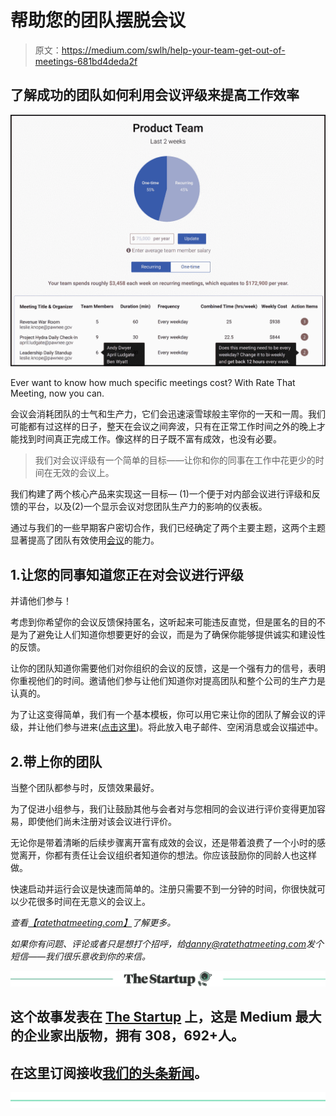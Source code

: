 # 帮助您的团队摆脱会议

> 原文：<https://medium.com/swlh/help-your-team-get-out-of-meetings-681bd4deda2f>

## 了解成功的团队如何利用会议评级来提高工作效率

![](img/0314892b9fcc14e6775d09f7d5af10c2.png)

Ever want to know how much specific meetings cost? With Rate That Meeting, now you can.

会议会消耗团队的士气和生产力，它们会迅速滚雪球般主宰你的一天和一周。我们可能都有过这样的日子，整天在会议之间奔波，只有在正常工作时间之外的晚上才能找到时间真正完成工作。像这样的日子既不富有成效，也没有必要。

> 我们对会议评级有一个简单的目标——让你和你的同事在工作中花更少的时间在无效的会议上。

我们构建了两个核心产品来实现这一目标— (1)一个便于对内部会议进行评级和反馈的平台，以及(2)一个显示会议对您团队生产力的影响的仪表板。

通过与我们的一些早期客户密切合作，我们已经确定了两个主要主题，这两个主题显著提高了团队有效使用[会议](https://ratethatmeeting.com?referrer=medium.com-successful-teams)的能力。

## 1.让您的同事知道您正在对会议进行评级

并请他们参与！

考虑到你希望你的会议反馈保持匿名，这听起来可能违反直觉，但是匿名的目的不是为了避免让人们知道你想要更好的会议，而是为了确保你能够提供诚实和建设性的反馈。

让你的团队知道你需要他们对你组织的会议的反馈，这是一个强有力的信号，表明你重视他们的时间。邀请他们参与让他们知道你对提高团队和整个公司的生产力是认真的。

为了让这变得简单，我们有一个基本模板，你可以用它来让你的团队了解会议的评级，并让他们参与进来([点击这里](https://ratethatmeeting.com/faq/#tell-your-team-about-rate-that-meeting))。将此放入电子邮件、空闲消息或会议描述中。

## 2.带上你的团队

当整个团队都参与时，反馈效果最好。

为了促进小组参与，我们让鼓励其他与会者对与您相同的会议进行评价变得更加容易，即使他们尚未注册对该会议进行评价。

无论你是带着清晰的后续步骤离开富有成效的会议，还是带着浪费了一个小时的感觉离开，你都有责任让会议组织者知道你的想法。你应该鼓励你的同龄人也这样做。

快速启动并运行会议是快速而简单的。注册只需要不到一分钟的时间，你很快就可以少花很多时间在无意义的会议上。

*查看*[*【ratethatmeeting.com】*](https://ratethatmeeting.com?referrer=medium.com-successful-teams)*了解更多。*

*如果你有问题、评论或者只是想打个招呼，给*[*danny@ratethatmeeting.com*](mailto:danny@ratethatmeeting.com)*发个短信——我们很乐意收到你的来信。*

[![](img/308a8d84fb9b2fab43d66c117fcc4bb4.png)](https://medium.com/swlh)

## 这个故事发表在 [The Startup](https://medium.com/swlh) 上，这是 Medium 最大的企业家出版物，拥有 308，692+人。

## 在这里订阅接收[我们的头条新闻](http://growthsupply.com/the-startup-newsletter/)。

[![](img/b0164736ea17a63403e660de5dedf91a.png)](https://medium.com/swlh)